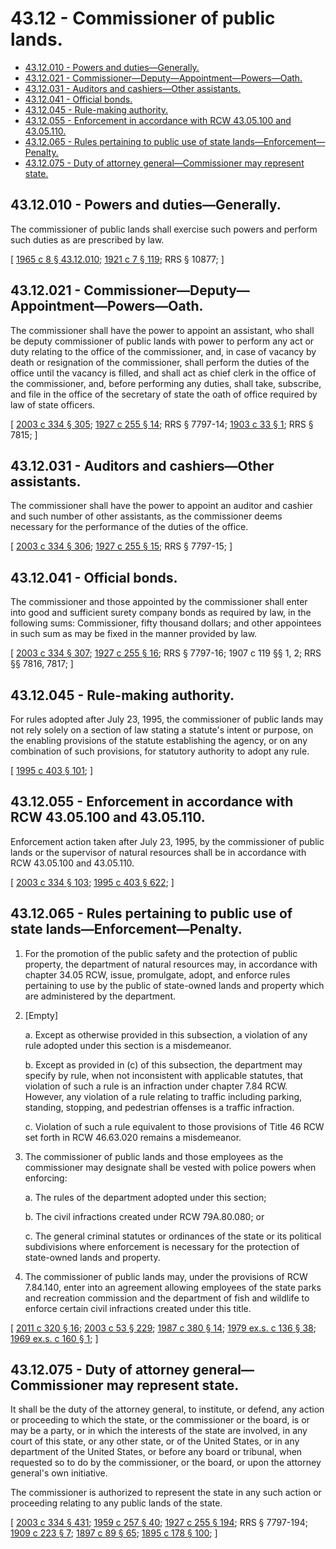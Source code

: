 # 43.12 - Commissioner of public lands.
* [43.12.010 - Powers and duties—Generally.](#4312010---powers-and-dutiesgenerally)
* [43.12.021 - Commissioner—Deputy—Appointment—Powers—Oath.](#4312021---commissionerdeputyappointmentpowersoath)
* [43.12.031 - Auditors and cashiers—Other assistants.](#4312031---auditors-and-cashiersother-assistants)
* [43.12.041 - Official bonds.](#4312041---official-bonds)
* [43.12.045 - Rule-making authority.](#4312045---rule-making-authority)
* [43.12.055 - Enforcement in accordance with RCW  43.05.100 and  43.05.110.](#4312055---enforcement-in-accordance-with-rcw--4305100-and--4305110)
* [43.12.065 - Rules pertaining to public use of state lands—Enforcement—Penalty.](#4312065---rules-pertaining-to-public-use-of-state-landsenforcementpenalty)
* [43.12.075 - Duty of attorney general—Commissioner may represent state.](#4312075---duty-of-attorney-generalcommissioner-may-represent-state)
## 43.12.010 - Powers and duties—Generally.
The commissioner of public lands shall exercise such powers and perform such duties as are prescribed by law.

\[ [1965 c 8 § 43.12.010](https://leg.wa.gov/CodeReviser/documents/sessionlaw/1965c8.pdf?cite=1965%20c%208%20§%2043.12.010); [1921 c 7 § 119](https://leg.wa.gov/CodeReviser/documents/sessionlaw/1921c7.pdf?cite=1921%20c%207%20§%20119); RRS § 10877; \]

## 43.12.021 - Commissioner—Deputy—Appointment—Powers—Oath.
The commissioner shall have the power to appoint an assistant, who shall be deputy commissioner of public lands with power to perform any act or duty relating to the office of the commissioner, and, in case of vacancy by death or resignation of the commissioner, shall perform the duties of the office until the vacancy is filled, and shall act as chief clerk in the office of the commissioner, and, before performing any duties, shall take, subscribe, and file in the office of the secretary of state the oath of office required by law of state officers.

\[ [2003 c 334 § 305](https://lawfilesext.leg.wa.gov/biennium/2003-04/Pdf/Bills/Session%20Laws/House/1252.SL.pdf?cite=2003%20c%20334%20§%20305); [1927 c 255 § 14](https://leg.wa.gov/CodeReviser/documents/sessionlaw/1927c255.pdf?cite=1927%20c%20255%20§%2014); RRS § 7797-14; [1903 c 33 § 1](https://leg.wa.gov/CodeReviser/documents/sessionlaw/1903c33.pdf?cite=1903%20c%2033%20§%201); RRS § 7815; \]

## 43.12.031 - Auditors and cashiers—Other assistants.
The commissioner shall have the power to appoint an auditor and cashier and such number of other assistants, as the commissioner deems necessary for the performance of the duties of the office.

\[ [2003 c 334 § 306](https://lawfilesext.leg.wa.gov/biennium/2003-04/Pdf/Bills/Session%20Laws/House/1252.SL.pdf?cite=2003%20c%20334%20§%20306); [1927 c 255 § 15](https://leg.wa.gov/CodeReviser/documents/sessionlaw/1927c255.pdf?cite=1927%20c%20255%20§%2015); RRS § 7797-15; \]

## 43.12.041 - Official bonds.
The commissioner and those appointed by the commissioner shall enter into good and sufficient surety company bonds as required by law, in the following sums: Commissioner, fifty thousand dollars; and other appointees in such sum as may be fixed in the manner provided by law.

\[ [2003 c 334 § 307](https://lawfilesext.leg.wa.gov/biennium/2003-04/Pdf/Bills/Session%20Laws/House/1252.SL.pdf?cite=2003%20c%20334%20§%20307); [1927 c 255 § 16](https://leg.wa.gov/CodeReviser/documents/sessionlaw/1927c255.pdf?cite=1927%20c%20255%20§%2016); RRS § 7797-16; 1907 c 119 §§ 1, 2; RRS §§ 7816, 7817; \]

## 43.12.045 - Rule-making authority.
For rules adopted after July 23, 1995, the commissioner of public lands may not rely solely on a section of law stating a statute's intent or purpose, on the enabling provisions of the statute establishing the agency, or on any combination of such provisions, for statutory authority to adopt any rule.

\[ [1995 c 403 § 101](https://lawfilesext.leg.wa.gov/biennium/1995-96/Pdf/Bills/Session%20Laws/House/1010-S.SL.pdf?cite=1995%20c%20403%20§%20101); \]

## 43.12.055 - Enforcement in accordance with RCW  43.05.100 and  43.05.110.
Enforcement action taken after July 23, 1995, by the commissioner of public lands or the supervisor of natural resources shall be in accordance with RCW 43.05.100 and 43.05.110.

\[ [2003 c 334 § 103](https://lawfilesext.leg.wa.gov/biennium/2003-04/Pdf/Bills/Session%20Laws/House/1252.SL.pdf?cite=2003%20c%20334%20§%20103); [1995 c 403 § 622](https://lawfilesext.leg.wa.gov/biennium/1995-96/Pdf/Bills/Session%20Laws/House/1010-S.SL.pdf?cite=1995%20c%20403%20§%20622); \]

## 43.12.065 - Rules pertaining to public use of state lands—Enforcement—Penalty.
1. For the promotion of the public safety and the protection of public property, the department of natural resources may, in accordance with chapter 34.05 RCW, issue, promulgate, adopt, and enforce rules pertaining to use by the public of state-owned lands and property which are administered by the department.

2. [Empty]

   a. Except as otherwise provided in this subsection, a violation of any rule adopted under this section is a misdemeanor.

   b. Except as provided in (c) of this subsection, the department may specify by rule, when not inconsistent with applicable statutes, that violation of such a rule is an infraction under chapter 7.84 RCW. However, any violation of a rule relating to traffic including parking, standing, stopping, and pedestrian offenses is a traffic infraction.

   c. Violation of such a rule equivalent to those provisions of Title 46 RCW set forth in RCW 46.63.020 remains a misdemeanor.

3. The commissioner of public lands and those employees as the commissioner may designate shall be vested with police powers when enforcing:

   a. The rules of the department adopted under this section;

   b. The civil infractions created under RCW 79A.80.080; or

   c. The general criminal statutes or ordinances of the state or its political subdivisions where enforcement is necessary for the protection of state-owned lands and property.

4. The commissioner of public lands may, under the provisions of RCW 7.84.140, enter into an agreement allowing employees of the state parks and recreation commission and the department of fish and wildlife to enforce certain civil infractions created under this title.

\[ [2011 c 320 § 16](https://lawfilesext.leg.wa.gov/biennium/2011-12/Pdf/Bills/Session%20Laws/Senate/5622-S2.SL.pdf?cite=2011%20c%20320%20§%2016); [2003 c 53 § 229](https://lawfilesext.leg.wa.gov/biennium/2003-04/Pdf/Bills/Session%20Laws/Senate/5758.SL.pdf?cite=2003%20c%2053%20§%20229); [1987 c 380 § 14](https://leg.wa.gov/CodeReviser/documents/sessionlaw/1987c380.pdf?cite=1987%20c%20380%20§%2014); [1979 ex.s. c 136 § 38](https://leg.wa.gov/CodeReviser/documents/sessionlaw/1979ex1c136.pdf?cite=1979%20ex.s.%20c%20136%20§%2038); [1969 ex.s. c 160 § 1](https://leg.wa.gov/CodeReviser/documents/sessionlaw/1969ex1c160.pdf?cite=1969%20ex.s.%20c%20160%20§%201); \]

## 43.12.075 - Duty of attorney general—Commissioner may represent state.
It shall be the duty of the attorney general, to institute, or defend, any action or proceeding to which the state, or the commissioner or the board, is or may be a party, or in which the interests of the state are involved, in any court of this state, or any other state, or of the United States, or in any department of the United States, or before any board or tribunal, when requested so to do by the commissioner, or the board, or upon the attorney general's own initiative.

The commissioner is authorized to represent the state in any such action or proceeding relating to any public lands of the state.

\[ [2003 c 334 § 431](https://lawfilesext.leg.wa.gov/biennium/2003-04/Pdf/Bills/Session%20Laws/House/1252.SL.pdf?cite=2003%20c%20334%20§%20431); [1959 c 257 § 40](https://leg.wa.gov/CodeReviser/documents/sessionlaw/1959c257.pdf?cite=1959%20c%20257%20§%2040); [1927 c 255 § 194](https://leg.wa.gov/CodeReviser/documents/sessionlaw/1927c255.pdf?cite=1927%20c%20255%20§%20194); RRS § 7797-194; [1909 c 223 § 7](https://leg.wa.gov/CodeReviser/documents/sessionlaw/1909c223.pdf?cite=1909%20c%20223%20§%207); [1897 c 89 § 65](https://leg.wa.gov/CodeReviser/documents/sessionlaw/1897c89.pdf?cite=1897%20c%2089%20§%2065); [1895 c 178 § 100](https://leg.wa.gov/CodeReviser/documents/sessionlaw/1895c178.pdf?cite=1895%20c%20178%20§%20100); \]

